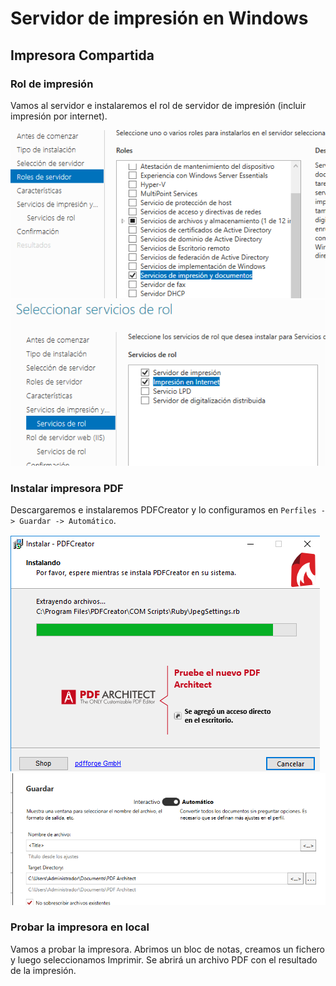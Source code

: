 # Servidor de impresión en Windows
## Impresora Compartida
### Rol de impresión
Vamos al servidor e instalaremos el rol de servidor de impresión (incluir impresión por internet).

![Captura 1](1.png)
![Captura 2](2.png)

### Instalar impresora PDF
Descargaremos e instalaremos PDFCreator y lo configuramos en `Perfiles -> Guardar -> Automático`.

![Captura 3](3.png)
![Captura 4](4.png)

### Probar la impresora en local
Vamos a probar la impresora. Abrimos un bloc de notas, creamos un fichero y luego seleccionamos Imprimir. Se abrirá un archivo PDF con el resultado de la impresión.
